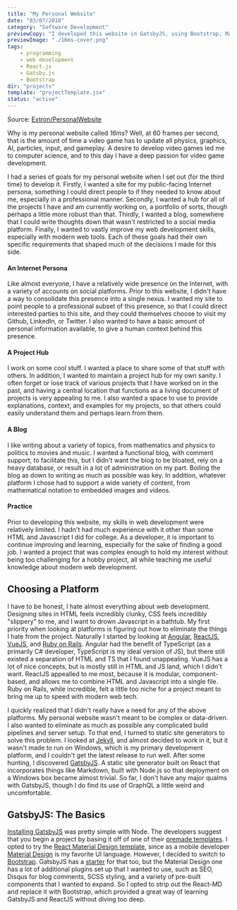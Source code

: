 ```yaml
---
title: "My Personal Website"
date: "03/07/2018"
category: "Software Development"
previewCopy: "I developed this website in GatsbyJS, using Bootstrap, Markdown, Styled-Components, and other various plugins and tools."
previewImage: "./16ms-cover.png"
tags:
    - programming
    - web development
    - React.js
    - Gatsby.js
    - Bootstrap
dir: "projects"
template: "projectTemplate.jsx"
status: "active"
---
```

Source: [Extron/PersonalWebsite](https://github.com/Extron/PersonalWebsite)

Why is my personal website called _16ms_? Well, at 60 frames per second, that is the amount of time a video game has to update all physics, graphics, AI, particles, input, and gameplay. A desire to develop video games led me to computer science, and to this day I have a deep passion for video game development.

I had a series of goals for my personal website when I set out (for the third time) to develop it. Firstly, I wanted a site for my public-facing Internet persona, something I could direct people to if they needed to know about me, especially in a professional manner. Secondly, I wanted a hub for all of the projects I have and am currently working on, a portfolio of sorts, though perhaps a little more robust than that. Thirdly, I wanted a blog, somewhere that I could write thoughts down that wasn't restricted to a social media platform. Finally, I wanted to vastly improve my web development skills, especially with modern web tools. Each of these goals had their own specific requirements that shaped much of the decisions I made for this side.

#### An Internet Persona
Like almost everyone, I have a relatively wide presence on the Internet, with a variety of accounts on social platforms. Prior to this website, I didn't have a way to consolidate this presence into a single nexus. I wanted my site to point people to a professional subset of this presence, so that I could direct interested parties to this site, and they could themselves choose to visit my Github, LinkedIn, or Twitter. I also wanted to have a basic amount of personal information available, to give a human context behind this presence.

#### A Project Hub
I work on some cool stuff. I wanted a place to share some of that stuff with others. In addition, I wanted to maintain a project hub for my own sanity. I often forget or lose track of various projects that I have worked on in the past, and having a central location that functions as a living document of projects is very appealing to me. I also wanted a space to use to provide explanations, context, and examples for my projects, so that others could easily understand them and perhaps learn from them.

#### A Blog
I like writing about a variety of topics, from mathematics and physics to politics to movies and music. I wanted a functional blog, with comment support, to facilitate this, but I didn't want the blog to be bloated, rely on a heavy database, or result in a lot of administration on my part. Boiling the blog as down to writing as much as possible was key. In addition, whatever platform I chose had to support a wide variety of content, from mathematical notation to embedded images and videos.

#### Practice
Prior to developing this website, my skills in web development were relatively limited. I hadn't had much experience with it other than some HTML and Javascript I did for college. As a developer, it is important to continue improving and learning, especially for the sake of finding a good job. I wanted a project that was complex enough to hold my interest without being too challenging for a hobby project, all while teaching me useful knowledge about modern web development.

## Choosing a Platform
I have to be honest, I hate almost everything about web development. Designing sites in HTML feels incredibly clunky, CSS feels incredibly "slippery" to me, and I want to drown Javascript in a bathtub. My first priority when looking at platforms is figuring out how to eliminate the things I hate from the project. Naturally I started by looking at [Angular](https://angular.io/), [ReactJS](https://reactjs.org/), [VueJS](https://vuejs.org/), and [Ruby on Rails](http://rubyonrails.org/). Angular had the benefit of TypeScript (as a primarily C# developer, TypeScript is my ideal version of JS), but there still existed a separation of HTML and TS that I found unappealing. VueJS has a lot of nice concepts, but is mostly still in HTML and JS land, which I didn't want. ReactJS appealled to me most, because it is modular, component-based, and allows me to combine HTML and Javascript into a single file. Ruby on Rails, while incredible, felt a little too niche for a project meant to bring me up to speed with modern web tech.

I quickly realized that I didn't really have a need for any of the above platforms. My personal website wasn't meant to be complex or data-driven. I also wanted to eliminate as much as possible any complicated build pipelines and server setup. To that end, I turned to static site generators to solve this problem. I looked at [Jekyll](https://jekyllrb.com/), and almost decided to work in it, but it wasn't made to run on Windows, which is my primary development platform, and I couldn't get the latest release to run well. After some hunting, I discovered [GatsbyJS](https://www.gatsbyjs.org/). A static site generator built on React that incorporates things like Markdown, built with Node.js so that deployment on a Windows box became almost trivial. So far, I don't have any major qualms with GatsbyJS, though I do find its use of GraphQL a little weird and uncomfortable.

## GatsbyJS: The Basics
[Installing GatsbyJS](https://www.gatsbyjs.org/docs/) was pretty simple with Node. The developers suggest that you begin a project by basing it off of one of their [premade templates](https://www.gatsbyjs.org/docs/gatsby-starters/). I opted to try the [React Material Design template](https://github.com/Vagr9K/gatsby-material-starter), since as a mobile developer [Material Design](https://material.io/) is my favorite UI language. However, I decided to switch to [Bootstrap](https://getbootstrap.com/). GatsbyJS has a [starter](https://github.com/jaxx2104/gatsby-starter-bootstrap) for that too, but the Material Design one has a lot of additional plugins set up that I wanted to use, such as SEO, Disqus for blog comments, SCSS styling, and a variety of pre-built components that I wanted to expand. So I opted to strip out the React-MD and replace it with Bootstrap, which provided a great way of learning GatsbyJS and ReactJS without diving too deep.